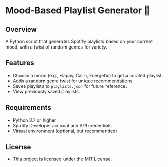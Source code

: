 # Mood-Based Playlist Generator 🎵

## Overview
A Python script that generates Spotify playlists based on your current mood, with a twist of random genres for variety.

## Features
- Choose a mood (e.g., Happy, Calm, Energetic) to get a curated playlist.
- Adds a random genre twist for unique recommendations.
- Saves playlists to `playlists.json` for future reference.
- View previously saved playlists.

## Requirements
- Python 3.7 or higher
- Spotify Developer account and API credentials
- Virtual environment (optional, but recommended)

## License
- This project is licensed under the MIT License.

